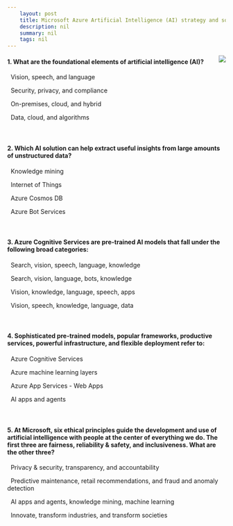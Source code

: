 ```yaml
---
    layout: post
    title: Microsoft Azure Artificial Intelligence (AI) strategy and solutions 
    description: nil
    summary: nil
    tags: nil
---
```



 <a target="_blank" href="https://docs.microsoft.com/en-us/learn/modules/azure-artificial-intelligence/6-knowledge-check/"><i class="fas fa-external-link-alt"></i> </a>
 <img align="right" src="https://docs.microsoft.com/en-us/learn/achievements/azure-artificial-intelligence.svg">
####  1. What are the foundational elements of artificial intelligence (AI)?


<i class='far fa-square'></i> &nbsp;&nbsp;Vision, speech, and language

<i class='far fa-square'></i> &nbsp;&nbsp;Security, privacy, and compliance

<i class='far fa-square'></i> &nbsp;&nbsp;On-premises, cloud, and hybrid

<i class='fas fa-check-square' style='color: Dodgerblue;'></i> &nbsp;&nbsp;Data, cloud, and algorithms
<br />
<br />
<br />

####  2. Which AI solution can help extract useful insights from large amounts of unstructured data?


<i class='fas fa-check-square' style='color: Dodgerblue;'></i> &nbsp;&nbsp;Knowledge mining

<i class='far fa-square'></i> &nbsp;&nbsp;Internet of Things

<i class='far fa-square'></i> &nbsp;&nbsp;Azure Cosmos DB

<i class='far fa-square'></i> &nbsp;&nbsp;Azure Bot Services
<br />
<br />
<br />

####  3. Azure Cognitive Services are pre-trained AI models that fall under the following broad categories:


<i class='fas fa-check-square' style='color: Dodgerblue;'></i> &nbsp;&nbsp;Search, vision, speech, language, knowledge

<i class='far fa-square'></i> &nbsp;&nbsp;Search, vision, language, bots, knowledge

<i class='far fa-square'></i> &nbsp;&nbsp;Vision, knowledge, language, speech, apps

<i class='far fa-square'></i> &nbsp;&nbsp;Vision, speech, knowledge, language, data
<br />
<br />
<br />

####  4. Sophisticated pre-trained models, popular frameworks, productive services, powerful infrastructure, and flexible deployment refer to:


<i class='far fa-square'></i> &nbsp;&nbsp;Azure Cognitive Services

<i class='fas fa-check-square' style='color: Dodgerblue;'></i> &nbsp;&nbsp;Azure machine learning layers

<i class='far fa-square'></i> &nbsp;&nbsp;Azure App Services - Web Apps

<i class='far fa-square'></i> &nbsp;&nbsp;AI apps and agents
<br />
<br />
<br />

####  5. At Microsoft, six ethical principles guide the development and use of artificial intelligence with people at the center of everything we do. The first three are fairness, reliability & safety, and inclusiveness. What are the other three?


<i class='fas fa-check-square' style='color: Dodgerblue;'></i> &nbsp;&nbsp;Privacy & security, transparency, and accountability

<i class='far fa-square'></i> &nbsp;&nbsp;Predictive maintenance, retail recommendations, and fraud and anomaly detection

<i class='far fa-square'></i> &nbsp;&nbsp;AI apps and agents, knowledge mining, machine learning

<i class='far fa-square'></i> &nbsp;&nbsp;Innovate, transform industries, and transform societies
<br />
<br />
<br />

